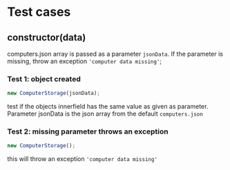 # Test cases

## **constructor(data)**

computers.json array is passed as a parameter `jsonData`. If the parameter is missing, throw an exception `'computer data missing'`;

### Test 1: object created

```js
new ComputerStorage(jsonData);
```

test if the objects innerfield has the same value as given as parameter. Parameter jsonData is the json array from the default `computers.json`

### Test 2: missing parameter throws an exception

```js
new ComputerStorage();
```

this will throw an exception `'computer data missing'`
